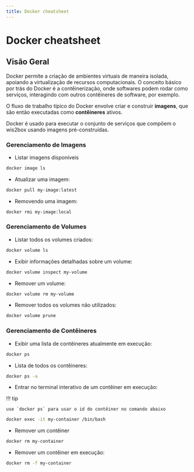 ```yaml
---
title: Docker cheatsheet
---
```


# Docker cheatsheet

## Visão Geral

Docker permite a criação de ambientes virtuais de maneira isolada, apoiando a virtualização de recursos computacionais. O conceito básico por trás do Docker é a contêinerização, onde softwares podem rodar como serviços, interagindo com outros contêineres de software, por exemplo.

O fluxo de trabalho típico do Docker envolve criar e construir **imagens**, que são então executadas como **contêineres** ativos.

Docker é usado para executar o conjunto de serviços que compõem o wis2box usando imagens pré-construídas.

### Gerenciamento de Imagens

* Listar imagens disponíveis

```bash
docker image ls
```

* Atualizar uma imagem:

```bash
docker pull my-image:latest
```

* Removendo uma imagem:

```bash
docker rmi my-image:local
```

### Gerenciamento de Volumes

* Listar todos os volumes criados:

```bash
docker volume ls
```

* Exibir informações detalhadas sobre um volume:

```bash
docker volume inspect my-volume
```

* Remover um volume:

```bash
docker volume rm my-volume
```

* Remover todos os volumes não utilizados:

```bash
docker volume prune
```

### Gerenciamento de Contêineres

* Exibir uma lista de contêineres atualmente em execução:

```bash
docker ps
```

* Lista de todos os contêineres:

```bash
docker ps -a
```

* Entrar no terminal interativo de um contêiner em execução:


!!! tip

    use `docker ps` para usar o id do contêiner no comando abaixo

```bash
docker exec -it my-container /bin/bash
```

* Remover um contêiner

```bash
docker rm my-container
```

* Remover um contêiner em execução:

```bash
docker rm -f my-container
```